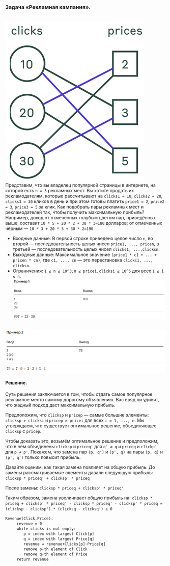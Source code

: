### Задача «Рекламная кампания».
<br>![img.png](content%2Fimg.png)<br>
Представим, что вы владелец популярной страницы в интернете, на которой есть `n = 3` рекламных мест. Вы хотите продать 
их рекламодателям, которые рассчитывают на `clicks1 = 10`, `clicks2 = 20`, `clicks3 = 30` кликов в день и при этом готовы
платить `price1 = 2`, `price2 = 3`, `price3 = 5` за клик. Как подобрать пары рекламных мест и рекламодателей так, чтобы 
получить максимальную прибыль? Например, доход от отмеченных голубым цветом пар, приведённых выше, составит
`10 * 5 + 20 * 2 + 30 * 3=180` долларов; от отмеченных чёрным — `10 * 3 + 20 * 5 + 30 * 2=190`.

- Входные данные: В первой строке приведено целое число `n`, во второй — последовательность целых чисел `price1, ..., pricen`,
в третьей — последовательность целых чисел `clicks1, ...,clicksn`.
- Выходные данные: Максимальное значение `(price1 * c1 + ... + pricen * cn)`, где `c1, ..., cn` — это перестановка `clicks1, ..., clicksn`.
- Ограничения: `1 ≤ n ≤ 10^3;0 ≤ pricei,clicksi ≤ 10^5` для всех `1 ≤ i ≤ n`.
<br>![img_1.png](content%2Fimg_1.png)<br>

<br>![img_2.png](content%2Fimg_2.png)<br>
#### Решение.
Суть решения заключается в том, чтобы отдать самое популярное рекламное место самому дорогому объявлению. Вас вряд ли 
удивит, что жадный подход даст максимальную прибыль.

Предположим, что `clicksp` и `pricep` — самые большие элементы: `clicksp ≥ clicksi` и `pricep ≥ pricei`
для всех `i = 1, ..., n`. Мы утверждаем, что существует оптимальное решение, объединяющее `clicksp` с `pricep`.

Чтобы доказать это, возьмём оптимальное решение и предположим, что в нём объединены `clicksp` и `priceq'` для
`q' ≠ q` и `priceq` и `clickp'` для `p ≠ p'`. Покажем, что замена пар `(p, q')` и `(p', q)` на пары `(p, q)` и `(p', q')`
только повысит прибыль.

Давайте оценим, как такая замена повлияет на общую прибыль. До замены рассматриваемые элементы давали следующую прибыль:
`clicksp * priceq' + clicksp' * priceq`

После замены:
`clicksp * priceq + clicksp' * priceq'`

Таким образом, замена увеличивает общую прибыль на:
`clicksp * priceq + clicksp' * priceq' - clicksp * priceq' - clicksp' * priceq = (clicksp - clicksp') * (clicksq - clicksq') ≥ 0`

```
Revenue(Click,Price):
     revenue = 0
     while clicks is not empty:
        p = index with largest Click[p]
        q = index with largest Price[q]
        revenue = revenue+Clicks[p]⋅Price[q]
        remove p-th element of Click
        remove q-th element of Price
     return revenue
```
